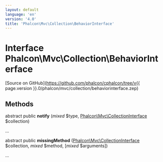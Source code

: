 ```yaml
---
layout: default
language: 'en'
version: '4.0'
title: 'Phalcon\Mvc\Collection\BehaviorInterface'
---
```

# Interface **Phalcon\Mvc\Collection\BehaviorInterface**

[Source on GitHub](https://github.com/phalcon/cphalcon/tree/v{{ page.version }}.0/phalcon/mvc/collection/behaviorinterface.zep)

## Methods
abstract public  **notify** (*mixed* $type, [Phalcon\Mvc\CollectionInterface](Phalcon_Mvc_CollectionInterface) $collection)

...


abstract public  **missingMethod** ([Phalcon\Mvc\CollectionInterface](Phalcon_Mvc_CollectionInterface) $collection, *mixed* $method, [*mixed* $arguments])

...


